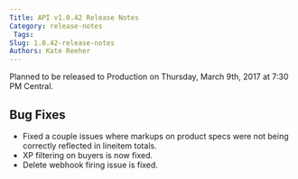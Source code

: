 ```yaml
---
Title: API v1.0.42 Release Notes
Category: release-notes
 Tags: 
Slug: 1.0.42-release-notes
Authors: Kate Reeher
---
```


Planned to be released to Production on Thursday, March 9th, 2017 at 7:30 PM Central. 

## Bug Fixes
- Fixed a couple issues where markups on product specs were not being correctly reflected in lineitem totals.
- XP filtering on buyers is now fixed.
- Delete webhook firing issue is fixed.
